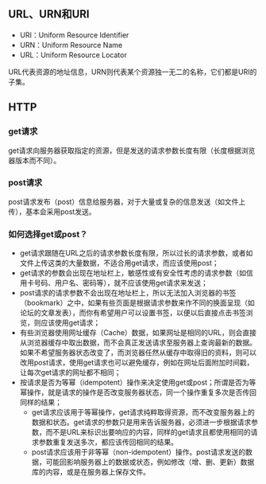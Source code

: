 ## URL、URN和URI

- URI：Uniform Resource Identifier
- URN：Uniform Resource Name
- URL：Uniform Resource Locator

URL代表资源的地址信息，URN则代表某个资源独一无二的名称，它们都是URI的子集。

## HTTP

### get请求

get请求向服务器获取指定的资源，但是发送的请求参数长度有限（长度根据浏览器版本而不同）。

### post请求

post请求发布（post）信息给服务器，对于大量或复杂的信息发送（如文件上传），基本会采用post发送。

### 如何选择get或post？

- get请求跟随在URL之后的请求参数长度有限，所以过长的请求参数，或者如文件上传这类的大量数据，不适合用get请求，而应该使用post；
- get请求的参数会出现在地址栏上，敏感性或有安全性考虑的请求参数（如信用卡号码、用户名、密码等），就不应该使用get请求来发送；
- post请求的请求参数不会出现在地址栏上，所以无法加入浏览器的书签（bookmark）之中，如果有些页面是根据请求参数来作不同的换面呈现（如论坛的文章发表），而你有希望用户可以设置书签，以便以后直接点击书签浏览，则应该使用get请求；
- 有些浏览器使用网址缓存（Cache）数据，如果网址是相同的URL，则会直接从浏览器缓存中取出数据，而不会真正发送请求至服务器上查询最新的数据。如果不希望服务器状态改变了，而浏览器任然从缓存中取得旧的资料，则可以改用post请求，使用get请求也可以避免缓存，例如在网址后面附加时间戳，让每次get请求的网址都不相同；
- 按请求是否为等幂（idempotent）操作来决定使用get或post；所谓是否为等幂操作，就是请求的操作是否改变服务器状态，同一个操作重复多次是否传回同样的结果；
  - get请求应该用于等幂操作，get请求纯粹取得资源，而不改变服务器上的数据和状态。get请求的参数只是用来告诉服务器，必须进一步根据请求参数，而不是URL来标识出要响应的内容，同样的get请求且都使用相同的请求参数重复发送多次，都应该传回相同的结果。
  - post请求应该用于非等幂（non-idempotent）操作。post请求发送的数据，可能回影响服务器上的数据或状态，例如修改（增、删、更新）数据库的内容，或是在服务器上保存文件。
